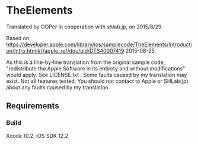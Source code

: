 # TheElements

Translated by OOPer in cooperation with shlab.jp, on 2015/8/29.

Based on
<https://developer.apple.com/library/ios/samplecode/TheElements/Introduction/Intro.html#//apple_ref/doc/uid/DTS40007419>
2015-08-25.

As this is a line-by-line translation from the original sample code, "redistribute the Apple Software in its entirety and without modifications" would apply. See LICENSE.txt .
Some faults caused by my translation may exist. Not all features tested.
You should not contact to Apple or SHLab(jp) about any faults caused by my translation.

## Requirements

### Build

Xcode 10.2, iOS SDK 12.2
